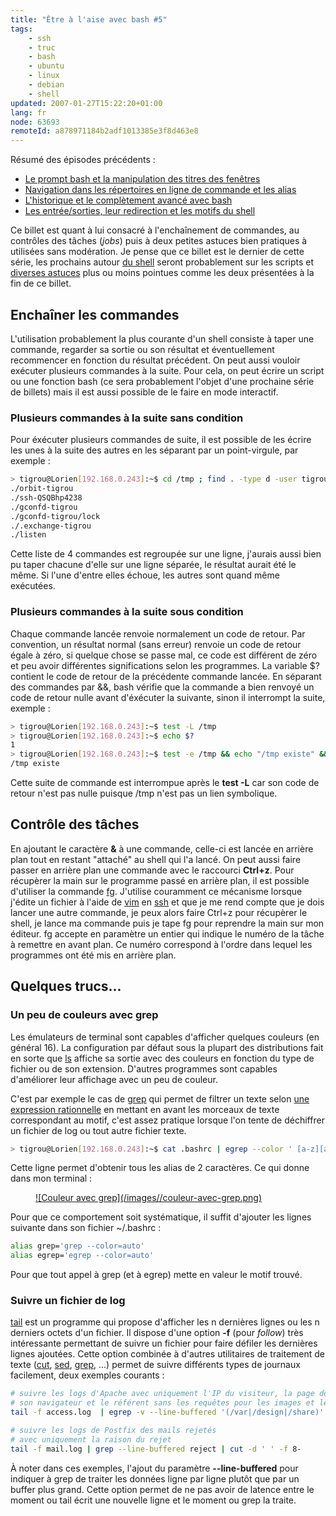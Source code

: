 ```yaml
---
title: "Être à l'aise avec bash #5"
tags:
    - ssh
    - truc
    - bash
    - ubuntu
    - linux
    - debian
    - shell
updated: 2007-01-27T15:22:20+01:00
lang: fr
node: 63693
remoteId: a878971184b2adf1013385e3f8d463e8
---
```

 
Résumé des épisodes précédents :

* [Le prompt bash et la manipulation des titres des fenêtres](/post/etre-a-l-aise-avec-bash-1)
* [Navigation dans les répertoires en ligne de commande et les alias](/post/etre-a-l-aise-avec-bash-2)
* [L'historique et le complètement avancé avec bash](/post/etre-a-l-aise-avec-bash-3)
* [Les entrée/sorties, leur redirection et les motifs du shell](/post/etre-a-l-aise-avec-bash-4)
 

Ce billet est quant à lui consacré à l'enchaînement de commandes, au contrôles des tâches (*jobs*) puis à deux petites astuces bien pratiques à utilisées sans modération. Je pense que ce billet est le dernier de cette série, les prochains autour [du shell](/tag/shell) seront probablement sur les scripts et [diverses astuces](/tag/truc) plus ou moins pointues comme les deux présentées à la fin de ce billet.

  
## Enchaîner les commandes

 
L'utilisation probablement la plus courante d'un shell consiste à taper une commande, regarder sa sortie ou son résultat et éventuellement recommencer en fonction du résultat précédent. On peut aussi vouloir exécuter plusieurs commandes à la suite. Pour cela, on peut écrire un script ou une fonction bash (ce sera probablement l'objet d'une prochaine série de billets) mais il est aussi possible de le faire en mode interactif.

  
### Plusieurs commandes à la suite sans condition

 
Pour éxécuter plusieurs commandes de suite, il est possible de les écrire les unes à la suite des autres en les séparant par un point-virgule, par exemple :

 ``` bash
> tigrou@Lorien[192.168.0.243]:~$ cd /tmp ; find . -type d -user tigrou > liste_dossiers ; cd ; cat /tmp/liste_dossiers
./orbit-tigrou
./ssh-QSQBhp4238
./gconfd-tigrou
./gconfd-tigrou/lock
./.exchange-tigrou
./listen
```

 
Cette liste de 4 commandes est regroupée sur une ligne, j'aurais aussi bien pu taper chacune d'elle sur une ligne séparée, le résultat aurait été le même. Si l'une d'entre elles échoue, les autres sont quand même exécutées.

   
### Plusieurs commandes à la suite sous condition

 
Chaque commande lancée renvoie normalement un code de retour. Par convention, un résultat normal (sans erreur) renvoie un code de retour égale à zéro, si quelque chose se passe mal, ce code est différent de zéro et peu avoir différentes significations selon les programmes. La variable $? contient le code de retour de la précédente commande lancée. En séparant des commandes par &amp;&amp;, bash vérifie que la commande a bien renvoyé un code de retour nulle avant d'éxécuter la suivante, sinon il interrompt la suite, exemple :

 ``` bash
> tigrou@Lorien[192.168.0.243]:~$ test -L /tmp
> tigrou@Lorien[192.168.0.243]:~$ echo $?
1
> tigrou@Lorien[192.168.0.243]:~$ test -e /tmp && echo "/tmp existe" && test -L /tmp && echo "/tmp est un lien symbolique"
/tmp existe
```

 
Cette suite de commande est interrompue après le **test -L** car son code de retour n'est pas nulle puisque /tmp n'est pas un lien symbolique.

    
## Contrôle des tâches

 
En ajoutant le caractère **&amp;** à une commande, celle-ci est lancée en arrière plan tout en restant &quot;attaché&quot; au shell qui l'a lancé. On peut aussi faire passer en arrière plan une commande avec le raccourci **Ctrl+z**. Pour récupèrer la main sur le programme passé en arrière plan, il est possible d'utiliser la commande [fg](http://pwet.fr/man/linux/commandes/fg). J'utilise couramment ce mécanisme lorsque j'édite un fichier à l'aide de [vim](http://pwet.fr/man/linux/commandes/vim) en [ssh](http://pwet.fr/man/linux/commandes/ssh) et que je me rend compte que je dois lancer une autre commande, je peux alors faire Ctrl+z pour récupèrer le shell, je lance ma commande puis je tape fg pour reprendre la main sur mon éditeur. fg accepte en paramètre un entier qui indique le numéro de la tâche à remettre en avant plan. Ce numéro correspond à l'ordre dans lequel les programmes ont été mis en arrière plan.

   
## Quelques trucs...

  
### Un peu de couleurs avec grep

 
Les émulateurs de terminal sont capables d'afficher quelques couleurs (en général 16). La configuration par défaut sous la plupart des distributions fait en sorte que [ls](http://pwet.fr/man/linux/commandes/ls) affiche sa sortie avec des couleurs en fonction du type de fichier ou de son extension. D'autres programmes sont capables d'améliorer leur affichage avec un peu de couleur.

 
C'est par exemple le cas de [grep](http://pwet.fr/man/linux/commandes/grep) qui permet de filtrer un texte selon [une expression rationnelle](http://pwet.fr/man/linux/conventions/regex) en mettant en avant les morceaux de texte correspondant au motif, c'est assez pratique lorsque l'on tente de déchiffrer un fichier de log ou tout autre fichier texte.

 ``` bash
> tigrou@Lorien[192.168.0.243]:~$ cat .bashrc | egrep --color ' [a-z][a-z]='
```

 
Cette ligne permet d'obtenir tous les alias de 2 caractères. Ce qui donne dans mon terminal :

 


<figure class="object-center"><a href="/images/couleur-avec-grep.png">![Couleur avec grep](/images//couleur-avec-grep.png)
</a></figure>




 
Pour que ce comportement soit systématique, il suffit d'ajouter les lignes suivante dans son fichier ~/.bashrc :

 ``` bash
alias grep='grep --color=auto'
alias egrep='egrep --color=auto'
```

 
Pour que tout appel à grep (et à egrep) mette en valeur le motif trouvé.

   
### Suivre un fichier de log

 
[tail](http://pwet.fr/man/linux/commandes/tail) est un programme qui propose d'afficher les n dernières lignes ou les n derniers octets d'un fichier. Il dispose d'une option **-f** (pour *follow*) très intéressante permettant de suivre un fichier pour faire défiler les dernières lignes ajoutées. Cette option combinée à d'autres utilitaires de traitement de texte ([cut](http://pwet.fr/man/linux/commandes/cut), [sed](http://pwet.fr/man/linux/commandes/sed__1), [grep](http://pwet.fr/man/linux/commandes/grep), ...) permet de suivre différents types de journaux facilement, deux exemples courants :

 ``` bash
# suivre les logs d'Apache avec uniquement l'IP du visiteur, la page demandée,
# son navigateur et le référent sans les requêtes pour les images et les feuilles de style
tail -f access.log  | egrep -v --line-buffered '(/var|/design|/share)' | cut -d ' ' -f 1,7,12-

# suivre les logs de Postfix des mails rejetés
# avec uniquement la raison du rejet
tail -f mail.log | grep --line-buffered reject | cut -d ' ' -f 8-
```

 
À noter dans ces exemples, l'ajout du paramètre **--line-buffered** pour indiquer à grep de traiter les données ligne par ligne plutôt que par un buffer plus grand. Cette option permet de ne pas avoir de latence entre le moment ou tail écrit une nouvelle ligne et le moment ou grep la traite.

  
